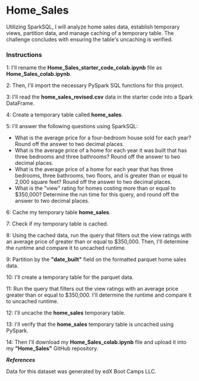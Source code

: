 # Home_Sales
Utilizing SparkSQL, I will analyze home sales data, establish temporary views, partition data, and manage caching of a temporary table. The challenge concludes with ensuring the table's uncaching is verified.

### Instructions

1: I'll rename the **Home_Sales_starter_code_colab.ipynb** file as **Home_Sales_colab.ipynb**.

2: Then, I'll import the necessary PySpark SQL functions for this project.

3: I'll read the **home_sales_revised.csv** data in the starter code into a Spark DataFrame.

4: Create a temporary table called **home_sales**.

5: I'll answer the following questions using SparkSQL:

  - What is the average price for a four-bedroom house sold for each year? Round off the answer to two decimal places.
  - What is the average price of a home for each year it was built that has three bedrooms and three bathrooms? Round off the answer to two decimal places.
  - What is the average price of a home for each year that has three bedrooms, three bathrooms, two floors, and is greater than or equal to 2,000 square feet? Round off the answer to 
    two decimal places.
  - What is the "view" rating for homes costing more than or equal to $350,000? Determine the run time for this query, and round off the answer to two decimal places.

6: Cache my temporary table **home_sales**.

7: Check if my temporary table is cached.

8: Using the cached data, run the query that filters out the view ratings with an average price of greater than or equal to $350,000. Then, I'll determine the runtime and compare it to uncached runtime.

9: Partition by the **"date_built"** field on the formatted parquet home sales data.

10: I'll create a temporary table for the parquet data.

11: Run the query that filters out the view ratings with an average price greater than or equal to $350,000. I'll determine the runtime and compare it to uncached runtime.

12: I'll uncache the **home_sales** temporary table.

13: I'll verify that the **home_sales** temporary table is uncached using PySpark.

14: Then I'll download my **Home_Sales_colab.ipynb** file and upload it into my **"Home_Sales"** GitHub repository.

***References***

Data for this dataset was generated by edX Boot Camps LLC.


